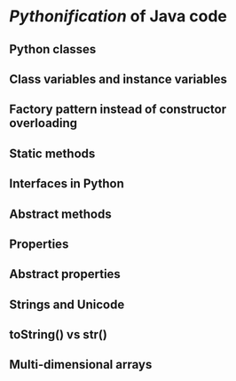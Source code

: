 # *Pythonification* of Java code

## Python classes

## Class variables and instance variables

## Factory pattern instead of constructor overloading

## Static methods

## Interfaces in Python

## Abstract methods

## Properties

## Abstract properties

## Strings and Unicode

## toString() vs str()

## Multi-dimensional arrays

